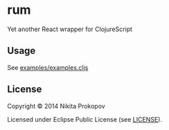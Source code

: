 # rum

Yet another React wrapper for ClojureScript

## Usage

See [examples/examples.cljs](examples/examples.cljs)

## License

Copyright © 2014 Nikita Prokopov

Licensed under Eclipse Public License (see [LICENSE](LICENSE)).

